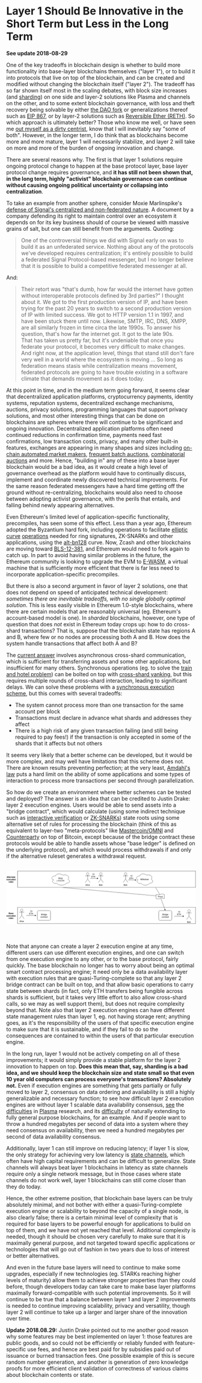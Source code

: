 [category]: <> (General)
[date]: <> (2018/08/27)
[title]: <> (Layer 1 Should Be Innovative in the Short Term but Less in the Long Term)
[pandoc]: <> ()

# Layer 1 Should Be Innovative in the Short Term but Less in the Long Term

**See update 2018-08-29**

One of the key tradeoffs in blockchain design is whether to build more functionality into base-layer blockchains themselves ("layer 1"), or to build it into protocols that live on top of the blockchain, and can be created and modified without changing the blockchain itself ("layer 2"). The tradeoff has so far shown itself most in the scaling debates, with block size increases (and [sharding](https://github.com/ethereum/wiki/wiki/Sharding-FAQ)) on one side and layer-2 solutions like Plasma and channels on the other, and to some extent blockchain governance, with loss and theft recovery being solvable by either [the DAO fork](https://qz.com/730004/everything-you-need-to-know-about-the-ethereum-hard-fork/) or generalizations thereof such as [EIP 867](https://github.com/ethereum/EIPs/blob/master/EIPS/eip-867.md), or by layer-2 solutions such as [Reversible Ether (RETH)](https://www.reddit.com/r/MakerDAO/comments/8fmks1/introducing_reversible_eth_reth_never_send_ether/). So which approach is ultimately better? Those who know me well, or have seen me [out myself as a dirty centrist](https://twitter.com/VitalikButerin/status/1032589339367231488), know that I will inevitably say "some of both". However, in the longer term, I do think that as blockchains become more and more mature, layer 1 will necessarily stabilize, and layer 2 will take on more and more of the burden of ongoing innovation and change.

There are several reasons why. The first is that layer 1 solutions require ongoing protocol change to happen at the base protocol layer, base layer protocol change requires governance, and **it has still not been shown that, in the long term, highly "activist" blockchain governance can continue without causing ongoing political uncertainty or collapsing into centralization**.

To take an example from another sphere, consider Moxie Marlinspike's [defense of Signal's centralized and non-federated nature](https://signal.org/blog/the-ecosystem-is-moving/). A document by a company defending its right to maintain control over an ecosystem it depends on for its key business should of course be viewed with massive grains of salt, but one can still benefit from the arguments. Quoting:

> One of the controversial things we did with Signal early on was to build it as an unfederated service. Nothing about any of the protocols we've developed requires centralization; it's entirely possible to build a federated Signal Protocol-based messenger, but I no longer believe that it is possible to build a competitive federated messenger at all.

And:

> Their retort was "that's dumb, how far would the internet have gotten without interoperable protocols defined by 3rd parties?"
> I thought about it. We got to the first production version of IP, and have been trying for the past 20 years to switch to a second production version of IP with limited success. We got to HTTP version 1.1 in 1997, and have been stuck there until now. Likewise, SMTP, IRC, DNS, XMPP, are all similarly frozen in time circa the late 1990s. To answer his question, that's how far the internet got. It got to the late 90s.  
> That has taken us pretty far, but it's undeniable that once you federate your protocol, it becomes very difficult to make changes. And right now, at the application level, things that stand still don't fare very well in a world where the ecosystem is moving ...
> So long as federation means stasis while centralization means movement, federated protocols are going to have trouble existing in a software climate that demands movement as it does today.

At this point in time, and in the medium term going forward, it seems clear that decentralized application platforms, cryptocurrency payments, identity systems, reputation systems, decentralized exchange mechanisms, auctions, privacy solutions, programming languages that support privacy solutions, and most other interesting things that can be done on blockchains are spheres where there will continue to be significant and ongoing innovation. Decentralized application platforms often need continued reductions in confirmation time, payments need fast confirmations, low transaction costs, privacy, and many other built-in features, exchanges are appearing in many shapes and sizes including [on-chain automated market makers](https://uniswap.io/), [frequent batch auctions](https://www.cftc.gov/sites/default/files/idc/groups/public/@newsroom/documents/file/tac021014_budish.pdf), [combinatorial auctions](http://cramton.umd.edu/ca-book/cramton-shoham-steinberg-combinatorial-auctions.pdf) and more. Hence, "building in" any of these into a base layer blockchain would be a bad idea, as it would create a high level of governance overhead as the platform would have to continually discuss, implement and coordinate newly discovered technical improvements. For the same reason federated messengers have a hard time getting off the ground without re-centralizing, blockchains would also need to choose between adopting activist governance, with the perils that entails, and falling behind newly appearing alternatives.

Even Ethereum's limited level of application-specific functionality, precompiles, has seen some of this effect. Less than a year ago, Ethereum adopted the Byzantium hard fork, including operations to facilitate [elliptic curve](https://github.com/ethereum/EIPs/blob/master/EIPS/eip-196.md) [operations](https://github.com/ethereum/EIPs/blob/master/EIPS/eip-197.md) needed for ring signatures, ZK-SNARKs and other applications, using the [alt-bn128](https://github.com/topics/alt-bn128) curve. Now, Zcash and other blockchains are moving toward [BLS-12-381](https://blog.z.cash/new-snark-curve/), and Ethereum would need to fork again to catch up. In part to avoid having similar problems in the future, the Ethereum community is looking to upgrade the EVM to [E-WASM](https://github.com/ewasm/design), a virtual machine that is sufficiently more efficient that there is far less need to incorporate application-specific precompiles.

But there is also a second argument in favor of layer 2 solutions, one that does not depend on speed of anticipated technical development: _sometimes there are inevitable tradeoffs, with no single globally optimal solution_. This is less easily visible in Ethereum 1.0-style blockchains, where there are certain models that are reasonably universal (eg. Ethereum's account-based model is one). In _sharded_ blockchains, however, one type of question that does _not_ exist in Ethereum today crops up: how to do cross-shard transactions? That is, suppose that the blockchain state has regions A and B, where few or no nodes are processing both A and B. How does the system handle transactions that affect both A and B?

The [current answer](https://github.com/ethereum/wiki/wiki/Sharding-FAQs#how-can-we-facilitate-cross-shard-communication) involves asynchronous cross-shard communication, which is sufficient for transferring assets and some other applications, but insufficient for many others. Synchronous operations (eg. to solve the [train and hotel problem](https://github.com/ethereum/wiki/wiki/Sharding-FAQs#what-is-the-train-and-hotel-problem)) can be bolted on top with [cross-shard yanking](https://ethresear.ch/t/cross-shard-contract-yanking/1450), but this requires multiple rounds of cross-shard interaction, leading to significant delays. We can solve these problems with a [synchronous execution scheme](https://ethresear.ch/t/simple-synchronous-cross-shard-transaction-protocol/3097), but this comes with several tradeoffs:

* The system cannot process more than one transaction for the same account per block
* Transactions must declare in advance what shards and addresses they affect
* There is a high risk of any given transaction failing (and still being required to pay fees!) if the transaction is only accepted in some of the shards that it affects but not others

It seems very likely that a better scheme can be developed, but it would be more complex, and may well have limitations that this scheme does not. There are known results preventing perfection; at the very least, [Amdahl's law](https://en.wikipedia.org/wiki/Amdahl%27s_law) puts a hard limit on the ability of some applications and some types of interaction to process more transactions per second through parallelization.

So how do we create an environment where better schemes can be tested and deployed? The answer is an idea that can be credited to Justin Drake: layer 2 execution engines. Users would be able to send assets into a "bridge contract", which would calculate (using some indirect technique such as [interactive verification](https://truebit.io/) or [ZK-SNARKs](https://medium.com/@VitalikButerin/zk-snarks-under-the-hood-b33151a013f6)) state roots using some alternative set of rules for processing the blockchain (think of this as equivalent to layer-two "meta-protocols" like [Mastercoin/OMNI](https://blog.omni.foundation/2013/11/29/a-brief-history-of-mastercoin/) and [Counterparty](https://counterparty.io/) on top of Bitcoin, except because of the bridge contract these protocols would be able to handle assets whose "base ledger" is defined on the underlying protocol), and which would process withdrawals if and only if the alternative ruleset generates a withdrawal request.

<br>
<center>
<img src="/images/layer-1-files/Layer2.png" />
</center><br><br>

Note that anyone can create a layer 2 execution engine at any time, different users can use different execution engines, and one can switch from one execution engine to any other, or to the base protocol, fairly quickly. The base blockchain no longer has to worry about being an optimal smart contract processing engine; it need only be a data availability layer with execution rules that are quasi-Turing-complete so that any layer 2 bridge contract can be built on top, and that allow basic operations to carry state between shards (in fact, only ETH transfers being fungible across shards is sufficient, but it takes very little effort to also allow cross-shard calls, so we may as well support them), but does not require complexity beyond that. Note also that layer 2 execution engines can have different state management rules than layer 1, eg. not having storage rent; anything goes, as it's the responsibility of the users of that specific execution engine to make sure that it is sustainable, and if they fail to do so the consequences are contained to within the users of that particular execution engine.

In the long run, layer 1 would not be actively competing on all of these improvements; it would simply provide a stable platform for the layer 2 innovation to happen on top. **Does this mean that, say, sharding is a bad idea, and we should keep the blockchain size and state small so that even 10 year old computers can process everyone's transactions? Absolutely not.** Even if execution engines are something that gets partially or fully moved to layer 2, consensus on data ordering and availability is still a highly generalizable and necessary function; to see how difficult layer 2 execution engines are without layer 1 scalable data availability consensus, [see](https://ethresear.ch/t/minimal-viable-plasma/426) the [difficulties](https://ethresear.ch/t/plasma-cash-plasma-with-much-less-per-user-data-checking/1298) in [Plasma](https://ethresear.ch/t/plasma-debit-arbitrary-denomination-payments-in-plasma-cash/2198) research, and its [difficulty](https://medium.com/@kelvinfichter/why-is-evm-on-plasma-hard-bf2d99c48df7) of naturally extending to fully general purpose blockchains, for an example. And if people want to throw a hundred megabytes per second of data into a system where they need consensus on availability, then we need a hundred megabytes per second of data availability consensus.

Additionally, layer 1 can still improve on reducing latency; if layer 1 is slow, the only strategy for achieving very low latency is [state channels](https://medium.com/statechannels/counterfactual-generalized-state-channels-on-ethereum-d38a36d25fc6), which often have high capital requirements and can be difficult to generalize. State channels will always beat layer 1 blockchains in latency as state channels require only a single network message, but in those cases where state channels do not work well, layer 1 blockchains can still come closer than they do today.

Hence, the other extreme position, that blockchain base layers can be truly absolutely minimal, and not bother with either a quasi-Turing-complete execution engine or scalability to beyond the capacity of a single node, is also clearly false; there is a certain minimal level of complexity that is required for base layers to be powerful enough for applications to build on top of them, and we have not yet reached that level. Additional complexity is needed, though it should be chosen very carefully to make sure that it is maximally general purpose, and not targeted toward specific applications or technologies that will go out of fashion in two years due to loss of interest or better alternatives.

And even in the future base layers will need to continue to make some upgrades, especially if new technologies (eg. STARKs reaching higher levels of maturity) allow them to achieve stronger properties than they could before, though developers today can take care to make base layer platforms maximally forward-compatible with such potential improvements. So it will continue to be true that a balance between layer 1 and layer 2 improvements is needed to continue improving scalability, privacy and versatility, though layer 2 will continue to take up a larger and larger share of the innovation over time.

**Update 2018.08.29:** Justin Drake pointed out to me another good reason why some features may be best implemented on layer 1: those features are public goods, and so could not be efficiently or reliably funded with feature-specific use fees, and hence are best paid for by subsidies paid out of issuance or burned transaction fees. One possible example of this is secure random number generation, and another is generation of zero knowledge proofs for more efficient client validation of correctness of various claims about blockchain contents or state.
